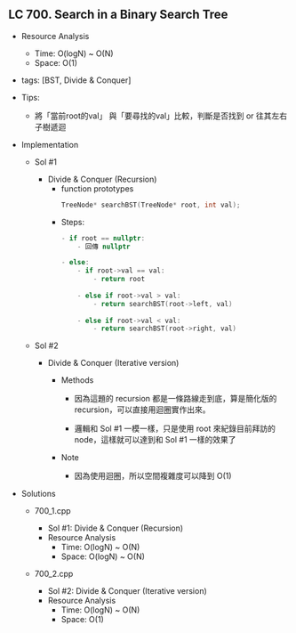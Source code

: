 ## LC 700. Search in a Binary Search Tree
- Resource Analysis
    - Time: O(logN) ~ O(N)
    - Space: O(1)

- tags: [BST, Divide & Conquer]

- Tips: 
    - 將「當前root的val」 與「要尋找的val」比較，判斷是否找到 or 往其左右子樹遞迴

- Implementation
    - Sol #1 
        - Divide & Conquer (Recursion)
            - function prototypes
                ```C++
                TreeNode* searchBST(TreeNode* root, int val);
                ``` 
            - Steps:
                ```C++
                - if root == nullptr:
                    - 回傳 nullptr
                
                - else:
                    - if root->val == val:
                        - return root
                    
                    - else if root->val > val:
                        - return searchBST(root->left, val)
                  
                    - else if root->val < val:
                        - return searchBST(root->right, val) 
                ``` 
    
    - Sol #2
        - Divide & Conquer (Iterative version)
            - Methods
                - 因為這題的 recursion 都是一條路線走到底，算是簡化版的
                  recursion，可以直接用迴圈實作出來。
                    
                - 邏輯和 Sol #1 一模一樣，只是使用 root 來紀錄目前拜訪的
                  node，這樣就可以達到和 Sol #1 一樣的效果了

            - Note
                - 因為使用迴圈，所以空間複雜度可以降到 O(1)     
                   
- Solutions
    - 700_1.cpp
        - Sol #1: Divide & Conquer (Recursion)
        - Resource Analysis
            - Time: O(logN) ~ O(N)
            - Space: O(logN) ~ O(N)

    - 700_2.cpp
        - Sol #2: Divide & Conquer (Iterative version)
        - Resource Analysis
            - Time: O(logN) ~ O(N)
            - Space: O(1)
    